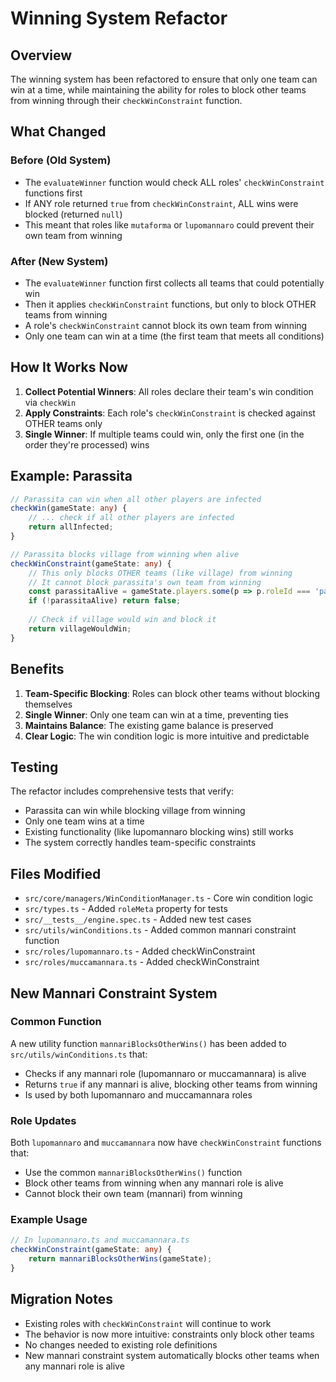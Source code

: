 # Winning System Refactor

## Overview

The winning system has been refactored to ensure that only one team can win at a time, while maintaining the ability for roles to block other teams from winning through their `checkWinConstraint` function.

## What Changed

### Before (Old System)
- The `evaluateWinner` function would check ALL roles' `checkWinConstraint` functions first
- If ANY role returned `true` from `checkWinConstraint`, ALL wins were blocked (returned `null`)
- This meant that roles like `mutaforma` or `lupomannaro` could prevent their own team from winning

### After (New System)
- The `evaluateWinner` function first collects all teams that could potentially win
- Then it applies `checkWinConstraint` functions, but only to block OTHER teams from winning
- A role's `checkWinConstraint` cannot block its own team from winning
- Only one team can win at a time (the first team that meets all conditions)

## How It Works Now

1. **Collect Potential Winners**: All roles declare their team's win condition via `checkWin`
2. **Apply Constraints**: Each role's `checkWinConstraint` is checked against OTHER teams only
3. **Single Winner**: If multiple teams could win, only the first one (in the order they're processed) wins

## Example: Parassita

```typescript
// Parassita can win when all other players are infected
checkWin(gameState: any) {
    // ... check if all other players are infected
    return allInfected;
}

// Parassita blocks village from winning when alive
checkWinConstraint(gameState: any) {
    // This only blocks OTHER teams (like village) from winning
    // It cannot block parassita's own team from winning
    const parassitaAlive = gameState.players.some(p => p.roleId === 'parassita' && p.alive);
    if (!parassitaAlive) return false;
    
    // Check if village would win and block it
    return villageWouldWin;
}
```

## Benefits

1. **Team-Specific Blocking**: Roles can block other teams without blocking themselves
2. **Single Winner**: Only one team can win at a time, preventing ties
3. **Maintains Balance**: The existing game balance is preserved
4. **Clear Logic**: The win condition logic is more intuitive and predictable

## Testing

The refactor includes comprehensive tests that verify:
- Parassita can win while blocking village from winning
- Only one team wins at a time
- Existing functionality (like lupomannaro blocking wins) still works
- The system correctly handles team-specific constraints

## Files Modified

- `src/core/managers/WinConditionManager.ts` - Core win condition logic
- `src/types.ts` - Added `roleMeta` property for tests
- `src/__tests__/engine.spec.ts` - Added new test cases
- `src/utils/winConditions.ts` - Added common mannari constraint function
- `src/roles/lupomannaro.ts` - Added checkWinConstraint
- `src/roles/muccamannara.ts` - Added checkWinConstraint

## New Mannari Constraint System

### Common Function
A new utility function `mannariBlocksOtherWins()` has been added to `src/utils/winConditions.ts` that:
- Checks if any mannari role (lupomannaro or muccamannara) is alive
- Returns `true` if any mannari is alive, blocking other teams from winning
- Is used by both lupomannaro and muccamannara roles

### Role Updates
Both `lupomannaro` and `muccamannara` now have `checkWinConstraint` functions that:
- Use the common `mannariBlocksOtherWins()` function
- Block other teams from winning when any mannari role is alive
- Cannot block their own team (mannari) from winning

### Example Usage
```typescript
// In lupomannaro.ts and muccamannara.ts
checkWinConstraint(gameState: any) {
    return mannariBlocksOtherWins(gameState);
}
```

## Migration Notes

- Existing roles with `checkWinConstraint` will continue to work
- The behavior is now more intuitive: constraints only block other teams
- No changes needed to existing role definitions
- New mannari constraint system automatically blocks other teams when any mannari role is alive
